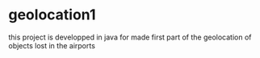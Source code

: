 # geolocation1
this project is developped in java for made  first part of the geolocation of objects lost in the airports
